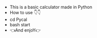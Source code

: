 -  This is a basic calculator made in Python
-  How to use 👇👇
-  cd Pycal
-  bash start
-  👈And enjoY👉
